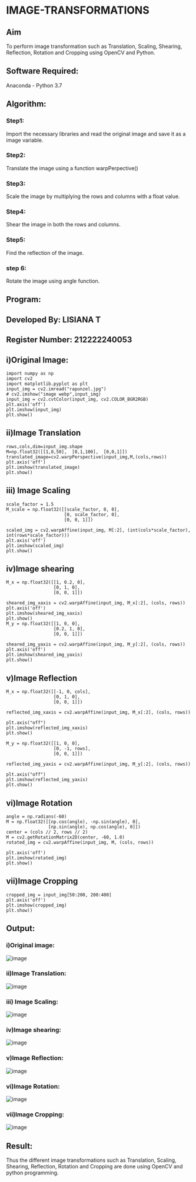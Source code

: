 # IMAGE-TRANSFORMATIONS


## Aim
To perform image transformation such as Translation, Scaling, Shearing, Reflection, Rotation and Cropping using OpenCV and Python.

## Software Required:
Anaconda - Python 3.7

## Algorithm:
### Step1:
Import the necessary libraries and read the original image and save it as a image variable.

### Step2:
Translate the image using a function warpPerpective()

### Step3:
Scale the image by multiplying the rows and columns with a float value.

### Step4:
Shear the image in both the rows and columns.

### Step5:
Find the reflection of the image.

### step 6:
Rotate the image using angle function.

## Program:
## Developed By: LISIANA T
## Register Number: 212222240053
## i)Original Image:
```
import numpy as np
import cv2
import matplotlib.pyplot as plt
input_img = cv2.imread("rapunzel.jpg")
# cv2.imshow("image webp",input_img)
input_img = cv2.cvtColor(input_img, cv2.COLOR_BGR2RGB)
plt.axis('off')
plt.imshow(input_img)
plt.show()
```
## ii)Image Translation
```
rows,cols,dim=input_img.shape
M=np.float32([[1,0,50],  [0,1,100],  [0,0,1]])
translated_image=cv2.warpPerspective(input_img,M,(cols,rows))
plt.axis('off')
plt.imshow(translated_image)
plt.show()
```
## iii) Image Scaling
```
scale_factor = 1.5
M_scale = np.float32([[scale_factor, 0, 0],
                      [0, scale_factor, 0],
                      [0, 0, 1]])

scaled_img = cv2.warpAffine(input_img, M[:2], (int(cols*scale_factor), int(rows*scale_factor)))
plt.axis('off')
plt.imshow(scaled_img)
plt.show()
```
## iv)Image shearing
```
M_x = np.float32([[1, 0.2, 0],
                  [0, 1, 0],
                  [0, 0, 1]])

sheared_img_xaxis = cv2.warpAffine(input_img, M_x[:2], (cols, rows))
plt.axis('off')
plt.imshow(sheared_img_xaxis)
plt.show()
M_y = np.float32([[1, 0, 0],
                  [0.2, 1, 0],
                  [0, 0, 1]])

sheared_img_yaxis = cv2.warpAffine(input_img, M_y[:2], (cols, rows))
plt.axis('off')
plt.imshow(sheared_img_yaxis)
plt.show()
```
## v)Image Reflection
```
M_x = np.float32([[-1, 0, cols],
                  [0, 1, 0],
                  [0, 0, 1]])

reflected_img_xaxis = cv2.warpAffine(input_img, M_x[:2], (cols, rows))

plt.axis("off")
plt.imshow(reflected_img_xaxis)
plt.show()

M_y = np.float32([[1, 0, 0],
                  [0, -1, rows],
                  [0, 0, 1]])

reflected_img_yaxis = cv2.warpAffine(input_img, M_y[:2], (cols, rows))

plt.axis("off")
plt.imshow(reflected_img_yaxis)
plt.show()
```
## vi)Image Rotation
```
angle = np.radians(-60)
M = np.float32([[np.cos(angle), -np.sin(angle), 0],
                [np.sin(angle), np.cos(angle), 0]])
center = (cols // 2, rows // 2)
M = cv2.getRotationMatrix2D(center, -60, 1.0)
rotated_img = cv2.warpAffine(input_img, M, (cols, rows))

plt.axis('off')
plt.imshow(rotated_img)
plt.show()
```
## vii)Image Cropping
```
cropped_img = input_img[50:200, 200:400]
plt.axis('off')
plt.imshow(cropped_img)
plt.show()
```

## Output:
### i)Original image:
![image](https://github.com/user-attachments/assets/6fc65b72-8665-4da6-8cb8-5b06c796fe7e)

### ii)Image Translation:
![image](https://github.com/user-attachments/assets/a305aec4-7922-490b-abbc-42cbba7b7518)

### iii) Image Scaling:
![image](https://github.com/user-attachments/assets/69ee6090-8e0c-4db3-91a9-26e3557a3765)

### iv)Image shearing:
![image](https://github.com/user-attachments/assets/88fe0aa1-10c7-48ea-af16-22f38691bb63)

### v)Image Reflection:
![image](https://github.com/user-attachments/assets/dbe71684-3f38-4caa-b7d3-4ad0c8c91339)

### vi)Image Rotation:
![image](https://github.com/user-attachments/assets/a9d9ebbf-a23a-44a1-8d2b-e1500f8efc82)

### vii)Image Cropping:
![image](https://github.com/user-attachments/assets/32e7042e-3b93-4ae9-8d9d-39014c031290)


## Result: 

Thus the different image transformations such as Translation, Scaling, Shearing, Reflection, Rotation and Cropping are done using OpenCV and python programming.

